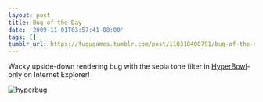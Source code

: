 ```yaml
---
layout: post
title: Bug of the Day
date: '2009-11-01T03:57:41-08:00'
tags: []
tumblr_url: https://fugugames.tumblr.com/post/110318400791/bug-of-the-day
---
```

Wacky upside-down rendering bug with the sepia tone filter in [HyperBowl](http://hyperbowl3d.com/)- only on Internet Explorer!

![hyperbug](http://itshardtofondlepenguins.com/wp-content/uploads/2009/11/hyperbug.jpg "hyperbug")

